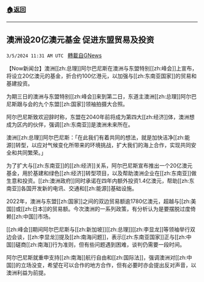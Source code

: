 ###  [:house:返回](README.md)
---


## 澳洲设20亿澳元基金 促进东盟贸易及投资
`3/5/2024 11:31 AM UTC ` [轉載自GNews](https://gnews.org/articles/2366998)

【Now新闻台】澳洲[[zh:总理]]阿尔巴尼斯在澳洲与东盟特别[[zh:峰会]]上宣布，将设立20亿澳元的基金，折合约100亿港元，以加强与[[zh:东南亚国家]]的贸易和基建投资。

为期三日的澳洲与东盟特别[[zh:峰会]]来到第二日，东道主澳洲[[zh:总理]]阿尔巴尼斯跟与会的九个东盟[[zh:国家]]领袖拍摄大合照。

阿尔巴尼斯致欢迎辞时称，东盟在2040年前将成为第四大[[zh:经济]]体，澳洲想成为区内的伙伴，强调[[zh:东南亚]]是澳洲未来所在。

澳洲[[zh:总理]]阿尔巴尼斯：「在此我们有着共同的想法，就是加快洁净[[zh:能源]]转型，以应对气候变化所带来的环境挑战，扩大我们的海上合作，实现共同安全和共同繁荣。」

为了扩大与[[zh:东南亚]]的[[zh:经济]]关系，阿尔巴尼斯宣布推出一个20亿澳元基金，用於基建和绿色[[zh:经济]]转型项目，以及帮助澳洲企业在[[zh:东南亚]]做生意和投资。[[zh:澳洲政府]]同时承诺在四年内额外投资1.4亿澳元，帮助[[zh:东南亚]]各国开发新的电讯、交通和[[zh:能源]]基础设施。

2022年，澳洲与东盟[[zh:国家]]之间的双边贸易额逾1780亿澳元，超越与[[zh:美国]]或[[zh:日本]]的贸易额。今次澳洲的一系列政策，有分析认为是要摆脱过度倚赖[[zh:中国]]巿场。

[[zh:峰会]]期间阿尔巴尼斯与[[zh:新加坡]][[zh:总理]][[zh:李显龙]]等领袖举行双边会谈，[[zh:李显龙]]提及[[zh:南海问题]]，表示[[zh:东南亚国家]]正与[[zh:中国]]磋商[[zh:南海]]行为准则，但有些问题遇到困难，谈判仍需要一段时间。

阿尔巴尼斯就重申支持[[zh:南海]]航行自由和[[zh:国际法]]，强调澳洲对[[zh:中国]]的立场没变，希望在可以合作的地方合作，但有必要时亦会提出反对声音，以澳洲利益为前提。
